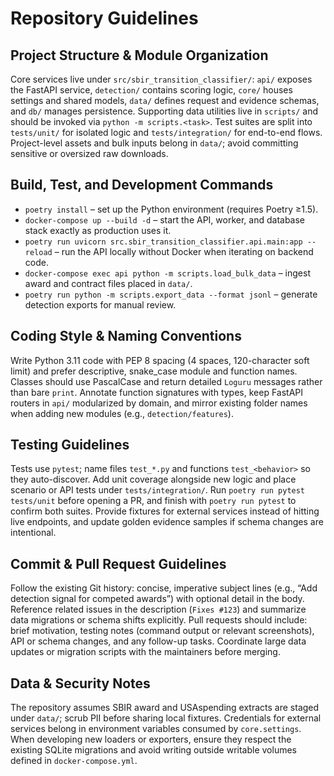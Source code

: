 # Repository Guidelines

## Project Structure & Module Organization
Core services live under `src/sbir_transition_classifier/`: `api/` exposes the FastAPI service, `detection/` contains scoring logic, `core/` houses settings and shared models, `data/` defines request and evidence schemas, and `db/` manages persistence. Supporting data utilities live in `scripts/` and should be invoked via `python -m scripts.<task>`. Test suites are split into `tests/unit/` for isolated logic and `tests/integration/` for end-to-end flows. Project-level assets and bulk inputs belong in `data/`; avoid committing sensitive or oversized raw downloads.

## Build, Test, and Development Commands
- `poetry install` – set up the Python environment (requires Poetry ≥1.5).
- `docker-compose up --build -d` – start the API, worker, and database stack exactly as production uses it.
- `poetry run uvicorn src.sbir_transition_classifier.api.main:app --reload` – run the API locally without Docker when iterating on backend code.
- `docker-compose exec api python -m scripts.load_bulk_data` – ingest award and contract files placed in `data/`.
- `poetry run python -m scripts.export_data --format jsonl` – generate detection exports for manual review.

## Coding Style & Naming Conventions
Write Python 3.11 code with PEP 8 spacing (4 spaces, 120-character soft limit) and prefer descriptive, snake_case module and function names. Classes should use PascalCase and return detailed `Loguru` messages rather than bare `print`. Annotate function signatures with types, keep FastAPI routers in `api/` modularized by domain, and mirror existing folder names when adding new modules (e.g., `detection/features`).

## Testing Guidelines
Tests use `pytest`; name files `test_*.py` and functions `test_<behavior>` so they auto-discover. Add unit coverage alongside new logic and place scenario or API tests under `tests/integration/`. Run `poetry run pytest tests/unit` before opening a PR, and finish with `poetry run pytest` to confirm both suites. Provide fixtures for external services instead of hitting live endpoints, and update golden evidence samples if schema changes are intentional.

## Commit & Pull Request Guidelines
Follow the existing Git history: concise, imperative subject lines (e.g., “Add detection signal for competed awards”) with optional detail in the body. Reference related issues in the description (`Fixes #123`) and summarize data migrations or schema shifts explicitly. Pull requests should include: brief motivation, testing notes (command output or relevant screenshots), API or schema changes, and any follow-up tasks. Coordinate large data updates or migration scripts with the maintainers before merging.

## Data & Security Notes
The repository assumes SBIR award and USAspending extracts are staged under `data/`; scrub PII before sharing local fixtures. Credentials for external services belong in environment variables consumed by `core.settings`. When developing new loaders or exporters, ensure they respect the existing SQLite migrations and avoid writing outside writable volumes defined in `docker-compose.yml`.
